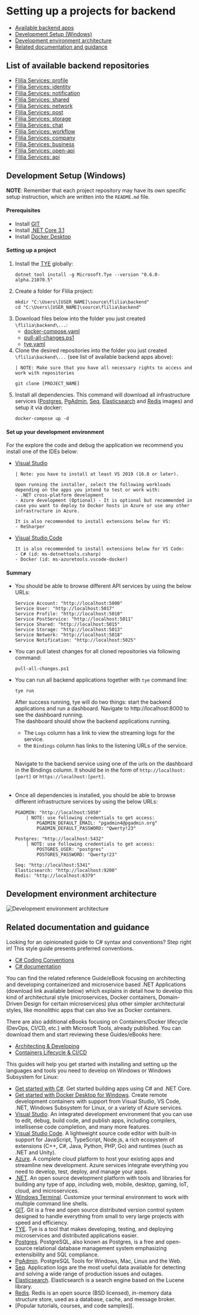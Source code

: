 # Setting up a projects for backend
- [Available backend apps](#apps)
- [Development Setup (Windows)](#setup)
- [Development environment architecture](#architectures)
- [Related documentation and guidance](#guidance)

## <a name="apps"></a> List of available backend repositories
- [Flilia Services: profile][flilia-services-profile]
- [Flilia Services: identity][flilia-services-identity]
- [Flilia Services: notification][flilia-services-notification]
- [Flilia Services: shared][flilia-services-shared]
- [Flilia Services: network][flilia-services-network]
- [Flilia Services: post][flilia-services-post]
- [Flilia Services: storage][flilia-services-storage]
- [Flilia Services: chat][flilia-services-chat]
- [Flilia Services: workflow][flilia-services-workflow]
- [Flilia Services: company][flilia-services-company]
- [Flilia Services: business][flilia-services-business]
- [Flilia Services: open-api][flilia-services-open-api]
- [Flilia Services: api][flilia-services-api]

## <a name="setup"></a> Development Setup (Windows)
<strong>NOTE</strong>: Remember that each project repository may have its own specific setup instruction, which are written into the `README.md` file.

#### Prerequisites
- Install [GIT][git]
- Install [ .NET Core 3.1][dotnet31]
- Install [Docker Desktop][dockerwindows]

#### Setting up a project
1. Install the [TYE][tye] globally:
    ```shell
    dotnet tool install -g Microsoft.Tye --version "0.6.0-alpha.21070.5"
    ```
2. Create a folder for Flilia project:
    ```shell
    mkdir "C:\Users\[USER_NAME]\source\flilia\backend"
    cd "C:\Users\[USER_NAME]\source\flilia\backend"
    ```
3. Download files below into the folder you just created `\flilia\backend\...`:
    - <a download="docker-compose.yaml" href="docker-compose.yaml">docker-compose.yaml</a>
    - <a download="pull-all-changes.ps1" href="pull-all-changes.ps1">pull-all-changes.ps1</a>
    - <a download="tye.yaml" href="tye.yaml">tye.yaml</a>
4. Clone the desired repositories into the folder you just created `\flilia\backend\...` (see list of available backend apps above):
    ```shell
    | NOTE: Make sure that you have all necessary rights to access and work with repositories

    git clone [PROJECT_NAME]
    ```
5. Install all dependencies. This command will download all infrastructure services ([Postgres][postgres], [PgAdmin][pgadmin], [Seq][seq], [Elasticsearch][elastic] and [Redis][redis] images) and setup it via docker:
    ```shell
    docker-compose up -d
    ```

#### Set up your development environment
For the explore the code and debug the application we recommend you install one of the IDEs below:
- [Visual Studio][vs]
    ```
    | Note: you have to install at least VS 2019 (16.8 or later).

    Upon running the installer, select the following workloads depending on the apps you intend to test or work with:
    - .NET cross-platform development
    - Azure development (Optional) - It is optional but recommended in case you want to deploy to Docker hosts in Azure or use any other infrastructure in Azure.

    It is also recommended to install extensions below for VS:
    - ReSharper
    ```
- [Visual Studio Code][vscode]
    ```
    It is also recommended to install extensions below for VS Code:
    - C# (id: ms-dotnettools.csharp)
    - Docker (id: ms-azuretools.vscode-docker)
    ```

#### Summary
- You should be able to browse different API services by using the below URLs:
    ```shell
    Service Account: "http://localhost:5000"
    Service User: "http://localhost:5017"
    Service Profile: "http://localhost:5010"
    Service PostService: "http://localhost:5011"
    Service Shared: "http://localhost:5015"
    Service Storage: "http://localhost:5013"
    Service Network: "http://localhost:5018"
    Service Notification: "http://localhost:5025"
    ```
- You can pull latest changes for all cloned repositories via following command:
    ```shell
    pull-all-changes.ps1
    ```
- You can run all backend applications together with `tye` command line:
    ```shell
    tye run
    ```
    After success running, tye will do two things: start the backend applications and run a dashboard. Navigate to http://localhost:8000 to see the dashboard running.
    \
    The dashboard should show the backend applications running.
    - The `Logs` column has a link to view the streaming logs for the service.
    - the `Bindings` column has links to the listening URLs of the service.

    \
    Navigate to the backend service using one of the urls on the dashboard in the Bindings column. It should be in the form of `http://localhost:[port]` or `https://localhost:[port]`.
    ######
- Once all dependencies is installed, you should be able to browse different infrastructure services by using the below URLs:
    ```shell
    PGADMIN: "http://localhost:5050"
        | NOTE: use following credentials to get access:
            PGADMIN_DEFAULT_EMAIL: "pgadmin4@pgadmin.org"
            PGADMIN_DEFAULT_PASSWORD: "Qwerty!23"

    Postgres: "http://localhost:5432"
        | NOTE: use following credentials to get access:
            POSTGRES_USER: "postgres"
            POSTGRES_PASSWORD: "Qwerty!23"

    Seq: "http://localhost:5341"
    Elasticsearch: "http://localhost:9200"
    Redis: "http://localhost:6379"
    ```

## <a name="architectures"></a> Development environment architecture
![Development environment architecture](./development-environment-architecture.svg)

## <a name="guidance"></a> Related documentation and guidance
Looking for an opinionated guide to C# syntax and conventions? Step right in! This style guide presents preferred conventions.
- [C# Coding Conventions][ccodingconventions]
- [C# documentation][cdocumentation]

You can find the related reference Guide/eBook focusing on architecting and developing containerized and microservice based .NET Applications (download link available below) which explains in detail how to develop this kind of architectural style (microservices, Docker containers, Domain-Driven Design for certain microservices) plus other simpler architectural styles, like monolithic apps that can also live as Docker containers.

There are also additional eBooks focusing on Containers/Docker lifecycle (DevOps, CI/CD, etc.) with Microsoft Tools, already published. You can download them and start reviewing these Guides/eBooks here:
- [Architecting & Developing][microservicesebook]
- [Containers Lifecycle & CI/CD][dockerlifecycleebook]

This guides will help you get started with installing and setting up the languages and tools you need to develop on Windows or Windows Subsystem for Linux:
- [Get started with C#][csharp]. Get started building apps using C# and .NET Core.
- [Get started with Docker Desktop for Windows][dockerdocs]. Create remote development containers with support from Visual Studio, VS Code, .NET, Windows Subsystem for Linux, or a variety of Azure services.
- [Visual Studio][vsdocs]. An integrated development environment that you can use to edit, debug, build code, and publish apps, including compilers, intellisense code completion, and many more features.
- [Visual Studio Code][vscodedocs]. A lightweight source code editor with built-in support for JavaScript, TypeScript, Node.js, a rich ecosystem of extensions (C++, C#, Java, Python, PHP, Go) and runtimes (such as .NET and Unity).
- [Azure][azuredocs]. A complete cloud platform to host your existing apps and streamline new development. Azure services integrate everything you need to develop, test, deploy, and manage your apps.
- [.NET][netdocs]. An open source development platform with tools and libraries for building any type of app, including web, mobile, desktop, gaming, IoT, cloud, and microservices.
- [Windows Terminal][terminal]. Customize your terminal environment to work with multiple command line shells.
- [GIT][gitdocs]. Git is a free and open source distributed version control system designed to handle everything from small to very large projects with speed and efficiency.
- [TYE][tye]. Tye is a tool that makes developing, testing, and deploying microservices and distributed applications easier.
- [Postgres][postgres]. PostgreSQL, also known as Postgres, is a free and open-source relational database management system emphasizing extensibility and SQL compliance.
- [PgAdmin][pgadmin]. PostgreSQL Tools for Windows, Mac, Linux and the Web.
- [Seq][seq]. Application logs are the most useful data available for detecting and solving a wide range of production issues and outages.
- [Elasticsearch][elastic]. Elasticsearch is a search engine based on the Lucene library.
- [Redis][redis]. Redis is an open source (BSD licensed), in-memory data structure store, used as a database, cache, and message broker.
- [Popular tutorials, courses, and code samples][. 

[developers-team]: https://github.com/orgs/flilia/teams/developers-team
[flilia-services-profile]: https://github.com/flilia/flilia.services.profile
[flilia-services-identity]: https://github.com/flilia/flilia.services.identity
[flilia-services-notification]: https://github.com/flilia/flilia.services.notification
[flilia-services-shared]: https://github.com/flilia/flilia.services.shared
[flilia-services-network]: https://github.com/flilia/flilia.services.network
[flilia-services-post]: https://github.com/flilia/flilia.services.post
[flilia-services-storage]: https://github.com/flilia/flilia.services.storage
[flilia-services-chat]: https://github.com/flilia/flilia.services.chat
[flilia-services-workflow]: https://github.com/flilia/flilia.services.workflow
[flilia-services-company]: https://github.com/flilia/flilia.services.company
[flilia-services-business]: https://github.com/flilia/flilia.services.business
[flilia-services-open-api]: https://github.com/flilia/flilia.services.open-api
[flilia-services-api]: https://github.com/flilia/flilia.services.api
[dockerwindows]: https://docs.docker.com/docker-for-windows/install/
[dotnet31]: https://dotnet.microsoft.com/download/dotnet/3.1
[dotnetwindows]: https://dotnet.microsoft.com/learn/dotnet/hello-world-tutorial/install
[vs]: https://visualstudio.microsoft.com/
[vscode]: https://code.visualstudio.com/
[vscodedocs]: https://code.visualstudio.com/docs/
[vsdocs]: https://docs.microsoft.com/en-us/visualstudio/windows/?view=vs-2019
[git]: https://git-scm.com/
[gitdocs]: https://git-scm.com/doc
[terminal]: https://docs.microsoft.com/en-us/windows/terminal/
[popular]: https://docs.microsoft.com/en-us/windows/dev-environment/tutorials
[netdocs]: https://docs.microsoft.com/en-us/dotnet/standard/get-started
[azuredocs]: https://docs.microsoft.com/en-us/azure/guides/developer/azure-developer-guide
[dockerdocs]: https://docs.microsoft.com/en-us/windows/dev-environment/docker/overview
[csharp]: https://docs.microsoft.com/en-us/dotnet/csharp/
[microservicesebook]: https://aka.ms/microservicesebook
[dockerlifecycleebook]: https://aka.ms/dockerlifecycleebook
[tye]: https://github.com/dotnet/tye/blob/master/docs/getting_started.md
[postgres]: https://www.postgresql.org/about/
[pgadmin]: https://www.pgadmin.org/docs/pgadmin4/latest/index.html
[seq]: https://datalust.co/seq
[elastic]: https://www.elastic.co/guide/index.html
[redis]: https://redis.io/documentation
[stackoverflow]: http://stackoverflow.com/
[ccodingconventions]: https://docs.microsoft.com/en-us/dotnet/csharp/programming-guide/inside-a-program/coding-conventions
[cdocumentation]: https://docs.microsoft.com/en-us/dotnet/csharp/